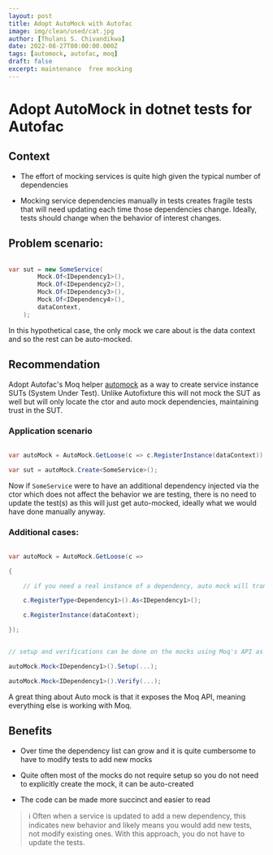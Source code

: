 ```yaml
---
layout: post
title: Adopt AutoMock with Autofac
image: img/clean/used/cat.jpg
author: [Thulani S. Chivandikwa]
date: 2022-08-27T00:00:00.000Z
tags: [automock, autofac, moq]
draft: false
excerpt: maintenance  free mocking
---
```


# Adopt AutoMock in dotnet tests for Autofac

## Context

- The effort of mocking services is quite high given the typical number of dependencies

- Mocking service dependencies manually in tests creates fragile tests that will need updating each time those dependencies change. Ideally, tests should change when the behavior of interest changes.

## Problem scenario:

```csharp

var sut = new SomeService(
        Mock.Of<IDependency1>(),
        Mock.Of<IDependency2>(),
        Mock.Of<IDependency3>(),
        Mock.Of<IDependency4>(),
        dataContext,
    );

```

In this hypothetical case, the only mock we care about is the data context and so the rest can be auto-mocked.

## Recommendation

Adopt Autofac's Moq helper [automock](https://docs.autofac.org/en/latest/integration/moq.html) as a way to create service instance SUTs (System Under Test). Unlike Autofixture this will not mock the SUT as well but will only locate the ctor and auto mock dependencies, maintaining trust in the SUT.

### Application scenario

```csharp

var autoMock = AutoMock.GetLoose(c => c.RegisterInstance(dataContext));

var sut = autoMock.Create<SomeService>();

```

Now if `SomeService` were to have an additional dependency injected via the ctor which does not affect the behavior we are testing, there is no need to update the test(s) as this will just get auto-mocked, ideally what we would have done manually anyway.

### Additional cases:

```csharp

var autoMock = AutoMock.GetLoose(c =>

{

    // if you need a real instance of a dependency, auto mock will transitively mock the concrete implementation's own dependencies as well

    c.RegisterType<Dependency1>().As<IDependency1>();

    c.RegisterInstance(dataContext);

});


// setup and verifications can be done on the mocks using Moq's API as

autoMock.Mock<IDependency1>().Setup(...);

autoMock.Mock<IDependency1>().Verify(...);

```

A great thing about Auto mock is that it exposes the Moq API, meaning everything else is working with Moq.

## Benefits

- Over time the dependency list can grow and it is quite cumbersome to have to modify tests to add new mocks

- Quite often most of the mocks do not require setup so you do not need to explicitly create the mock, it can be auto-created

- The code can be made more succinct and easier to read

> ℹ Often when a service is updated to add a new dependency, this indicates new behavior and likely means you would add new tests, not modify existing ones. With this approach, you do not have to update the tests.

